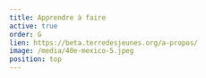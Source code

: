 ```yaml
---
title: Apprendre à faire
active: true
order: G
lien: https://beta.terredesjeunes.org/a-propos/
image: /media/40e-mexico-5.jpeg
position: top
---
```

